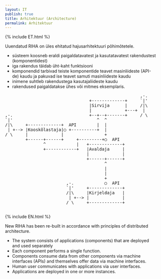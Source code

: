 ```yaml
---
layout: IT
publish: true
title: Arhitektuur (Architecture)
permalink: Arhitektuur
---
```


{% include ET.html %}

Uuendatud RIHA on üles ehitatud hajusarhitektuuri põhimõtetele.

<div class='teine'>
<ul>	
<li>süsteem koosneb eraldi paigaldatavatest ja kasutatavatest rakendustest (komponentidest)</li>
<li>iga rakendus täidab üht-kaht funktsiooni</li>
<li>komponendid tarbivad teiste komponentide teavet masinliideste (API-de) kaudu ja pakuvad ise teavet samuti masinliideste kaudu</li>
<li>inimene suhtleb rakendustega kasutajaliideste kaudu</li>
<li>rakendused paigaldatakse ühes või mitmes eksemplaris.</li>
</ul>
</div>

<div id='Arhitektuurijoonis'>
<pre>
                                                     ,-.
                                 +-------------+     `|'
                                 |Sirvija      |     /|\
                                 |             +---+  |
,-.                              +--+--+-------+     / \
`|'                                 ^  ^
/|\     +-------------+  API        |  |
 | +--> |Kooskõlastaja|◯ +----------+  |
/ \     |             |                +
        +------+------+     +---------+◯  API
               ^            |   +-------------+
               +------------+   |Avaldaja     |
                                |             |
                                +------+------+
                                       ^
                                       |
                                       |
                                       +
                        ,-.            ◯  API
                        `|'     +-------------+
                        /|\     |Kirjeldaja   |
                         | +--> |             |
                        / \     +-------------+
  
</pre>  

</div>

{% include EN.html %}

New RIHA has been re-built in accordance with principles of distributed architecture.

<div class='teine'>
<ul>	
<li>The system consists of applications (components) that are deployed and used separately</li>
<li>Each component performs a single function.</li>
<li>Components consume data from other components via machine interfaces (APIs) and themselves offer data via machine interfaces.</li>
<li>Human user communicates with applications via user interfaces.</li>
<li>Applications are deployed in one or more instances.</li>
</ul>
</div>